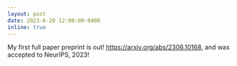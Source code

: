 ```yaml
---
layout: post
date: 2023-6-20 12:00:00-0400
inline: true
---
```

My first full paper preprint is out! https://arxiv.org/abs/2306.10168, and was accepted to NeurIPS, 2023!